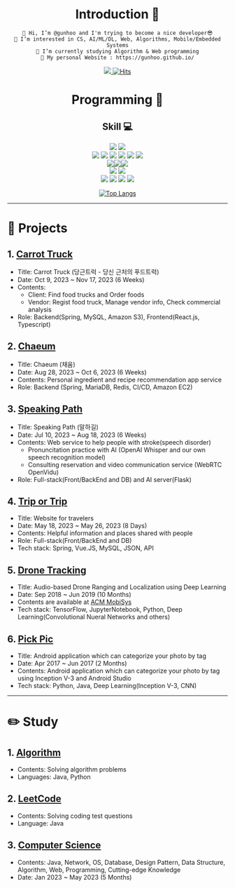 <div align=center>
  
<!-- ![header](https://capsule-render.vercel.app/api?type=waving&color=auto&height=300&section=header&text=Gunhoo's%20Github&fontSize=50) -->
  
# Introduction :raised_hands:
  ```
👋 Hi, I’m @gunhoo and I'm trying to become a nice developer😎
👀 I’m interested in CS, AI/ML/DL, Web, Algorithms, Mobile/Embedded Systems
🌱 I’m currently studying Algorithm & Web programming
🧔 My personal Website : https://gunhoo.github.io/
  ```
<a href="mailto:gunhoo2016@gmail.com"><img src="https://img.shields.io/badge/Gmail-EA4335?style=flat&logo=Gmail&logoColor=white&link=mailto:gunhoo2016@gmail.com"/>
 [![Hits](https://hits.seeyoufarm.com/api/count/incr/badge.svg?url=https://github.com/gunhoo%2Fhit-counter&count_bg=skyblue&title_bg=black&icon=🖤&icon_color=black&title=❣️&edge_flat=false)](https://github.com/gunhoo)
 
  # Programming :muscle: 
  ## Skill :computer: 
<img src="https://img.shields.io/badge/Python-3776AB?style=flat&logo=Python&logoColor=white"/> <img src="https://img.shields.io/badge/Java-007396?style=flat&logo=Java&logoColor=white"/> <br/>
<img src="https://img.shields.io/badge/TensorFlow-FF6F00?style=flat&logo=TensorFlow&logoColor=white"/> <img src="https://img.shields.io/badge/Spring-6DB33F?style=flat&logo=Spring&logoColor=white"/> <img src="https://img.shields.io/badge/Spring Boot-6DB33F?style=flat&logo=Spring Boot&logoColor=white"/> <img src="https://img.shields.io/badge/Flask-000000?style=flat&logo=Flask&logoColor=white"/> <img src="https://img.shields.io/badge/Hibernate-59666C?style=flat&logo=Hibernate&logoColor=white"/> <img src="https://img.shields.io/badge/MyBatis-A8B9CC?style=flat&logo=MyBatis&logoColor=white"/> <br/>
<img src="https://img.shields.io/badge/MySQL-4479A1?style=flat&logo=MySQL&logoColor=white"/><img src="https://img.shields.io/badge/MariaDB-003545?style=flat&logo=MariaDB&logoColor=white"/><img src="https://img.shields.io/badge/Redis-DC382D?style=flat&logo=Redis&logoColor=white"/> <br/>
<img src="https://img.shields.io/badge/Vue.js-4FC08D?style=flat&logo=Vue.js&logoColor=white"/> <img src="https://img.shields.io/badge/React-61DAFB?style=flat&logo=React&logoColor=white"/> <br/>
<img src="https://img.shields.io/badge/Git-F05032?style=flat&logo=Git&logoColor=white"/>  <img src="https://img.shields.io/badge/Jira-0052CC?style=flat&logo=Jira&logoColor=white"/> <img src="https://img.shields.io/badge/Jenkins-D24939?style=flat&logo=Jenkins&logoColor=white"/> <img src="https://img.shields.io/badge/Docker-2496ED?style=flat&logo=Docker&logoColor=white"/> <br/>

 [![Top Langs](https://github-readme-stats.vercel.app/api/top-langs/?username=gunhoo&layout=compact&langs_count=6)](https://github.com/gunhoo) 
  <!--
  ## Algorithm Lv
  [![Solved.ac Profile](http://mazassumnida.wtf/api/generate_badge?boj=gunhoo0216)](https://solved.ac/gunhoo0216)
  ![Leetcode Stats](https://leetcard.jacoblin.cool/gunhoo2016?theme=light,unicorn)
  -->
</div>

---

# 📘 Projects

## 1. [Carrot Truck](https://github.com/Carrot-Truck)
- Title: Carrot Truck (당근트럭 - 당신 근처의 푸드트럭)
- Date: Oct 9, 2023 ~ Nov 17, 2023 (6 Weeks)
- Contents:
    - Client: Find food trucks and Order foods 
    - Vendor: Regist food truck, Manage vendor info, Check commercial analysis
- Role: Backend(Spring, MySQL, Amazon S3), Frontend(React.js, Typescript)

## 2. [Chaeum](https://github.com/ChaeumApp)
- Title: Chaeum (채움)
- Date: Aug 28, 2023 ~ Oct 6, 2023 (6 Weeks)
- Contents: Personal ingredient and recipe recommendation app service
- Role: Backend (Spring, MariaDB, Redis, CI/CD, Amazon EC2)


## 3. [Speaking Path](https://github.com/Speaking-Path)
- Title: Speaking Path (말하길)
- Date: Jul 10, 2023 ~ Aug 18, 2023 (6 Weeks)
- Contents: Web service to help people with stroke(speech disorder)
    - Pronuncitation practice with AI (OpenAI Whisper and our own speech recognition model)
    - Consulting reservation and video communication service (WebRTC OpenVidu)
- Role: Full-stack(Front/BackEnd and DB) and AI server(Flask)
  
## 4. [Trip or Trip](https://github.com/Trip-or-Trip) 
- Title: Website for travelers 
- Date: May 18, 2023 ~ May 26, 2023 (8 Days)
- Contents: Helpful information and places shared with people
- Role: Full-stack(Front/BackEnd and DB)
- Tech stack: Spring, Vue.JS, MySQL, JSON, API

## 5. [Drone Tracking](https://github.com/gunhoo/Drone-Tracking)
- Title: Audio-based Drone Ranging and Localization using Deep Learning
- Date: Sep 2018 ~ Jun 2019 (10 Months)
- Contents are available at [ACM MobiSys](https://dl.acm.org/doi/10.1145/3307334.3328613)
- Tech stack: TensorFlow, JupyterNotebook, Python, Deep Learning(Convolutional Nueral Networks and others)

## 6. [Pick Pic](https://github.com/PickPic)
- Title: Android application which can categorize your photo by tag
- Date: Apr 2017 ~ Jun 2017 (2 Months)
- Contents: Android application which can categorize your photo by tag using Inception V-3 and Android Studio
- Tech stack: Python, Java, Deep Learning(Inception V-3, CNN)

---

# ✏️ Study
## 1. [Algorithm](https://github.com/gunhoo/Algorithm)
- Contents: Solving algorithm problems 
- Languages: Java, Python
## 2. [LeetCode](https://github.com/gunhoo/LeetCode)
- Contents: Solving coding test questions 
- Language: Java
## 3. [Computer Science](https://github.com/CS-STUDY-955/computer-science)
- Contents: Java, Network, OS, Database, Design Pattern, Data Structure, Algorithm, Web, Programming, Cutting-edge Knowledge
- Date: Jan 2023 ~ May 2023 (5 Months)

